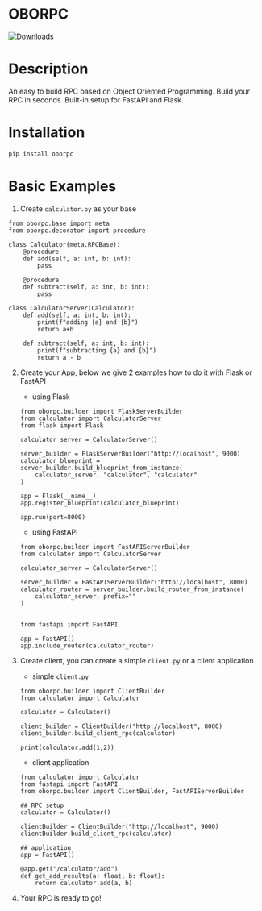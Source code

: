 # OBORPC
[![Downloads](https://static.pepy.tech/personalized-badge/oborpc?period=total&units=international_system&left_color=black&right_color=orange&left_text=Downloads)](https://pepy.tech/project/oborpc)

# Description
An easy to build RPC based on Object Oriented Programming. Build your RPC in seconds. Built-in setup for FastAPI and Flask.

# Installation
```bash
pip install oborpc
```

# Basic Examples
1. Create `calculator.py` as your base
```
from oborpc.base import meta
from oborpc.decorator import procedure

class Calculator(meta.RPCBase):
    @procedure
    def add(self, a: int, b: int):
        pass

    @procedure
    def subtract(self, a: int, b: int):
        pass

class CalculatorServer(Calculator):
    def add(self, a: int, b: int):
        print(f"adding {a} and {b}")
        return a+b

    def subtract(self, a: int, b: int):
        print(f"subtracting {a} and {b}")
        return a - b
```

2. Create your App, below we give 2 examples how to do it with Flask or FastAPI

    - using Flask
    ```
    from oborpc.builder import FlaskServerBuilder
    from calculator import CalculatorServer
    from flask import Flask

    calculator_server = CalculatorServer()

    server_builder = FlaskServerBuilder("http://localhost", 9000)
    calculator_blueprint = server_builder.build_blueprint_from_instance(
        calculator_server, "calculator", "calculator"
    )

    app = Flask(__name__)
    app.register_blueprint(calculator_blueprint)

    app.run(port=8000)
    ```

    - using FastAPI
    ```
    from oborpc.builder import FastAPIServerBuilder
    from calculator import CalculatorServer

    calculator_server = CalculatorServer()

    server_builder = FastAPIServerBuilder("http://localhost", 8000)
    calculator_router = server_builder.build_router_from_instance(
        calculator_server, prefix=""
    )


    from fastapi import FastAPI

    app = FastAPI()
    app.include_router(calculator_router)
    ```

3. Create client, you can create a simple `client.py` or a client application
    - simple `client.py`
    ```
    from oborpc.builder import ClientBuilder
    from calculator import Calculator

    calculator = Calculator()

    client_builder = ClientBuilder("http://localhost", 8000)
    client_builder.build_client_rpc(calculator)

    print(calculator.add(1,2))
    ```

    - client application
    ```
    from calculator import Calculator
    from fastapi import FastAPI
    from oborpc.builder import ClientBuilder, FastAPIServerBuilder

    ## RPC setup
    calculator = Calculator()

    clientBuilder = ClientBuilder("http://localhost", 9000)
    clientBuilder.build_client_rpc(calculator)

    ## application
    app = FastAPI()

    @app.get("/calculator/add")
    def get_add_results(a: float, b: float):
        return calculator.add(a, b)
    ```

4. Your RPC is ready to go!
